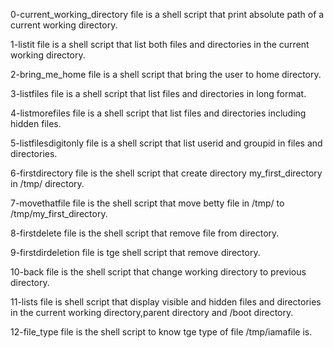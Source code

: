  0-current_working_directory file is a shell script that print absolute path of a current working directory.

1-listit file is a shell script that list both files and directories in the current working directory.

2-bring_me_home file is a shell script that bring the user to home directory.

3-listfiles file is a shell script that list files and directories in long format.

4-listmorefiles file is a shell script that list files and directories including hidden files.

5-listfilesdigitonly file is a shell script that list userid and groupid in files and directories.

6-firstdirectory file is the shell script that create directory my_first_directory in /tmp/ directory.

7-movethatfile file is the shell script that move betty file in /tmp/ to /tmp/my_first_directory.

8-firstdelete file is the shell script that remove file from directory.

9-firstdirdeletion file is tge shell script that remove directory.

10-back file is the shell script that change working directory to previous directory.

11-lists file is shell script that display visible and hidden files and directories in the current working directory,parent directory and /boot directory.

12-file_type file is the shell script to know tge type of file /tmp/iamafile is.

 
